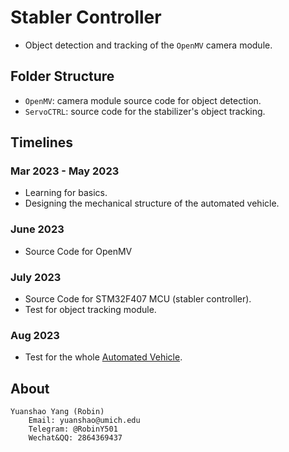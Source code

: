# Stabler Controller

* Object detection and tracking of the `OpenMV` camera module. 

## Folder Structure

* `OpenMV`: camera module source code for object detection. 
* `ServoCTRL`: source code for the stabilizer's object tracking.

## Timelines

### Mar 2023 - May 2023

* Learning for basics. 
* Designing the mechanical structure of the automated vehicle. 

### June 2023

* Source Code for OpenMV

### July 2023

* Source Code for STM32F407 MCU (stabler controller).
* Test for object tracking module.

### Aug 2023

* Test for the whole [Automated Vehicle](https://github.com/CRZLost/Automatic-Ball-Picking-Car/tree/main).



## About

```
Yuanshao Yang (Robin)
	Email: yuanshao@umich.edu
	Telegram: @RobinY501
	Wechat&QQ: 2864369437
```

